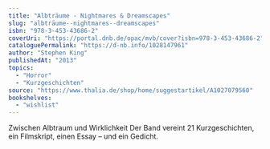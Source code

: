 ```yaml
---
title: "Albträume - Nightmares & Dreamscapes"
slug: "albträume--nightmares--dreamscapes"
isbn: "978-3-453-43686-2"
coverUri: "https://portal.dnb.de/opac/mvb/cover?isbn=978-3-453-43686-2"
cataloguePermalink: "https://d-nb.info/1028147961"
author: "Stephen King"
publishedAt: "2013"
topics:
  - "Horror"
  - "Kurzgeschichten"
source: "https://www.thalia.de/shop/home/suggestartikel/A1027079560"
bookshelves: 
  - "wishlist"
---
```

Zwischen Albtraum und Wirklichkeit Der Band vereint 21 Kurzgeschichten, ein 
Filmskript, einen Essay – und ein Gedicht.